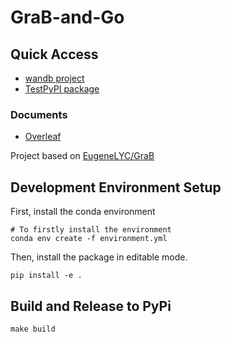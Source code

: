 # GraB-and-Go

## Quick Access

- [wandb project](https://wandb.ai/grab/grab-cifar10)
- [TestPyPI package](https://test.pypi.org/project/grab-sampler/)

### Documents

- [Overleaf](https://www.overleaf.com/project/646ad5622b22b94347c78d6a)

Project based on [EugeneLYC/GraB](https://github.com/EugeneLYC/GraB)

## Development Environment Setup

First, install the conda environment

```shell
# To firstly install the environment
conda env create -f environment.yml
```

Then, install the package in editable mode.

```shell
pip install -e .
```

## Build and Release to PyPi

```shell
make build
```
